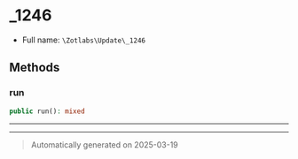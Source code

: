 
# _1246





* Full name: `\Zotlabs\Update\_1246`




## Methods


### run



```php
public run(): mixed
```












***


***
> Automatically generated on 2025-03-19
